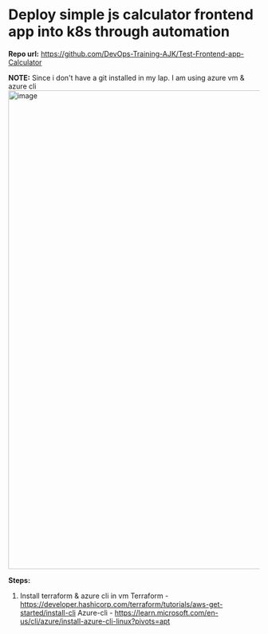 # Deploy simple js calculator frontend app into k8s through automation
**Repo url:** https://github.com/DevOps-Training-AJK/Test-Frontend-app-Calculator


**NOTE:** Since i don't have a git installed in my lap. I am using azure vm & azure cli
<img width="959" alt="image" src="https://github.com/user-attachments/assets/68746793-b2d7-440f-ae5d-a6eed3deebeb" />

**Steps:**
1. Install terraform & azure cli in vm
   Terraform - https://developer.hashicorp.com/terraform/tutorials/aws-get-started/install-cli
   Azure-cli - https://learn.microsoft.com/en-us/cli/azure/install-azure-cli-linux?pivots=apt
   
